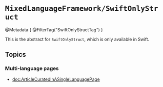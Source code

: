 # ``MixedLanguageFramework/SwiftOnlyStruct``

@Metadata {
    @FilterTag("SwiftOnlyStructTag")
}

This is the abstract for `SwiftOnlyStruct`, which is only available in Swift.

## Topics

### Multi-language pages

- <doc:ArticleCuratedInASingleLanguagePage>

<!-- Copyright (c) 2022 Apple Inc and the Swift Project authors. All Rights Reserved. -->
